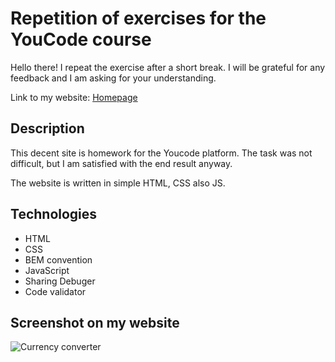 
# Repetition of exercises for the YouCode course

Hello there! I repeat the exercise after a short break. I will be grateful for any feedback and I am asking for your understanding. 

Link to my website: [Homepage](https://machloy.github.io/Homepage/)

## Description

This decent site is homework for the Youcode platform.
The task was not difficult, but I am satisfied with the end result anyway.
 
The website is written in simple HTML, CSS also JS.

## Technologies

 - HTML
 - CSS
 - BEM convention
 - JavaScript
 - Sharing Debuger
 - Code validator

## Screenshot on my website
![Currency converter](https://i.ibb.co/P5YVHk8/Screenshot-2.png)
